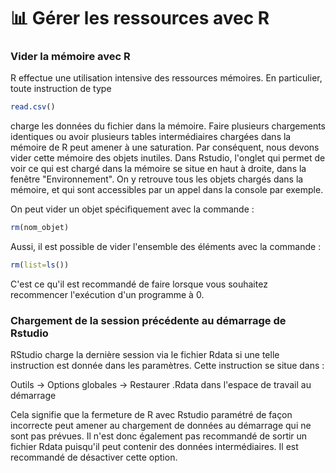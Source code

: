 # 📊 Gérer les ressources avec R

### Vider la mémoire avec R

R effectue une utilisation intensive des ressources mémoires. En particulier, toute instruction de type

```r
read.csv()
```

charge les données du fichier dans la mémoire. Faire plusieurs chargements identiques ou avoir plusieurs tables intermédiaires chargées dans la mémoire de R peut amener à une saturation. Par conséquent, nous devons vider cette mémoire des objets inutiles. Dans Rstudio, l'onglet qui permet de voir ce qui est chargé dans la mémoire se situe en haut à droite, dans la fenêtre "Environnement". On y retrouve tous les objets chargés dans la mémoire, et qui sont accessibles par un appel dans la console par exemple.

On peut vider un objet spécifiquement avec la commande :

```r
rm(nom_objet)
```

Aussi, il est possible de vider l'ensemble des éléments avec la commande :

```r
rm(list=ls())
```

C'est ce qu'il est recommandé de faire lorsque vous souhaitez recommencer l'exécution d'un programme à 0.&#x20;

### Chargement de la session précédente au démarrage de Rstudio

RStudio charge la dernière session via le fichier Rdata si une telle instruction est donnée dans les paramètres. Cette instruction se situe dans :

Outils -> Options globales -> Restaurer .Rdata dans l'espace de travail au démarrage

Cela signifie que la fermeture de R avec Rstudio paramétré de façon incorrecte peut amener au chargement de données au démarrage qui ne sont pas prévues. Il n'est donc également pas recommandé de sortir un fichier Rdata puisqu'il peut contenir des données intermédiaires. Il est recommandé de désactiver cette option.
